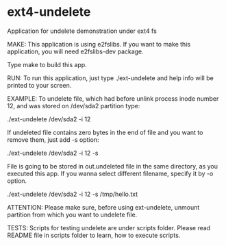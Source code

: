 ext4-undelete
=============

Application for undelete demonstration under ext4 fs 

MAKE:
This application is using e2fslibs. If you want to make this 
application, you will need e2fslibs-dev package.

Type make to build this app.

RUN:
To run this application, just type ./ext-undelete and help
info will be printed to your screen.

EXAMPLE:
To undelete file, which had before unlink process inode 
number 12, and was stored on /dev/sda2 partition type:

./ext-undelete /dev/sda2 -i 12

If undeleted file contains zero bytes in the end of file 
and you want to remove them, just add -s option:

./ext-undelete /dev/sda2 -i 12 -s

File is going to be stored in out.undeleted file in the 
same directory, as you executed this app. If you wanna select 
different filename, specify it by -o option.

./ext-undelete /dev/sda2 -i 12 -s /tmp/hello.txt

ATTENTION:
Please make sure, before using ext-undelete, unmount partition
from which you want to undelete file.

TESTS:
Scripts for testing undelete are under scripts folder. Please
read README file in scripts folder to learn, how to execute
scripts.